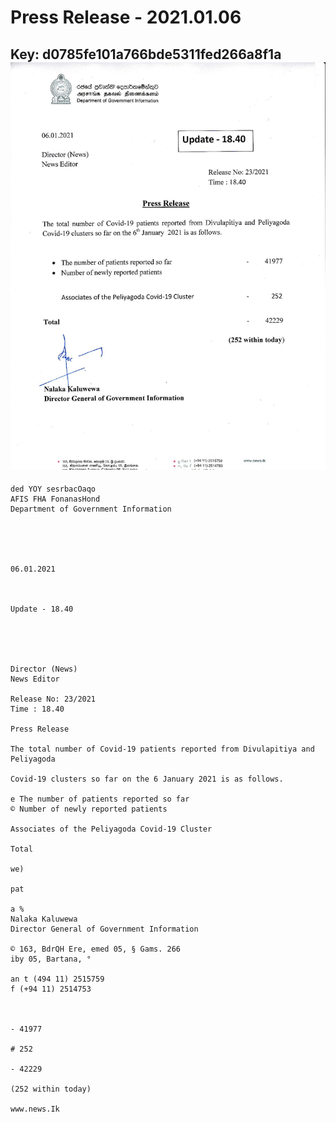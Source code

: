 # Press Release - 2021.01.06 
Key: d0785fe101a766bde5311fed266a8f1a 
![img](img/d0785fe101a766bde5311fed266a8f1a.jpg)
---
```
ded YOY sesrbacOaqo
AFIS FHA FonanasHond
Department of Government Information

 

 

06.01.2021

 

Update - 18.40

 

 

Director (News)
News Editor

Release No: 23/2021
Time : 18.40

Press Release

The total number of Covid-19 patients reported from Divulapitiya and Peliyagoda

Covid-19 clusters so far on the 6 January 2021 is as follows.

e The number of patients reported so far
© Number of newly reported patients

Associates of the Peliyagoda Covid-19 Cluster

Total

we)

pat

a %
Nalaka Kaluwewa
Director General of Government Information

© 163, BdrQH Ere, emed 05, § Gams. 266
iby 05, Bartana, °

an t (494 11) 2515759
f (+94 11) 2514753

    

- 41977

# 252

- 42229

(252 within today)

www.news.Ik

 

```
